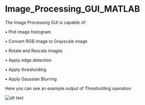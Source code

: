 # Image_Processing_GUI_MATLAB

The Image Processing GUI is capable of:

   •	Plot image histogram

   •	Convert RGB image to Grayscale image

   •	Rotate and Rescale images

   •	Apply edge detection

   •	Apply thresholding

   •	Apply Gaussian Blurring

Here you can see an example output of Thresholding operation

![alt text](https://i.resimyukle.xyz/6SUGC9.png)

